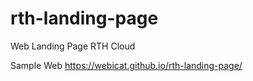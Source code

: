 # rth-landing-page
Web Landing Page RTH Cloud

Sample Web
https://webicat.github.io/rth-landing-page/
